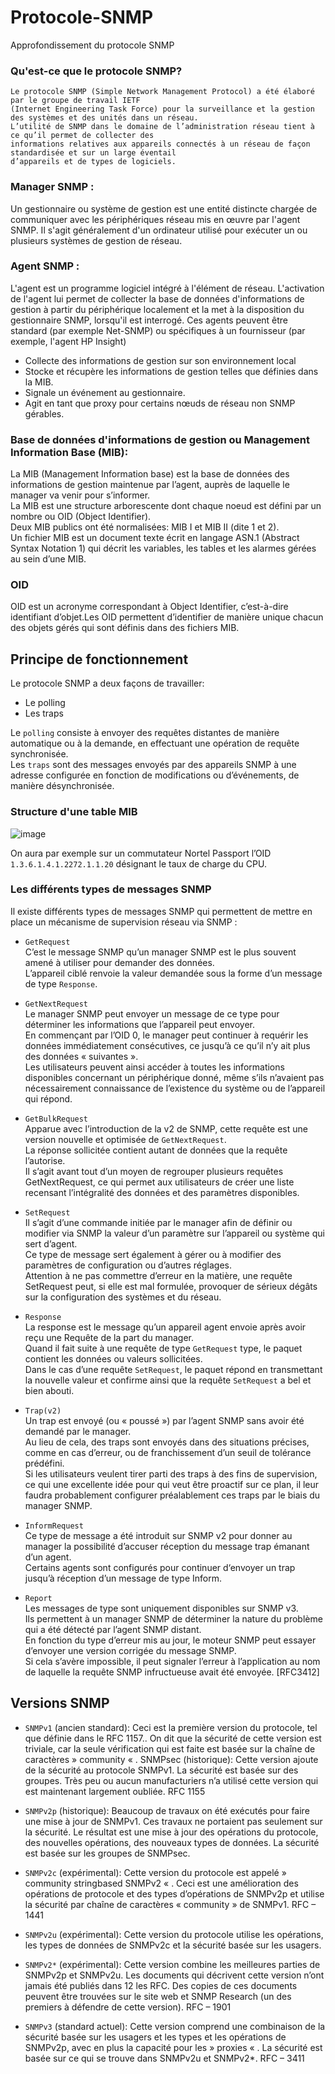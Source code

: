 # Protocole-SNMP
Approfondissement du protocole SNMP

### Qu'est-ce que le protocole SNMP?
```
Le protocole SNMP (Simple Network Management Protocol) a été élaboré par le groupe de travail IETF
(Internet Engineering Task Force) pour la surveillance et la gestion des systèmes et des unités dans un réseau.
L’utilité de SNMP dans le domaine de l’administration réseau tient à ce qu’il permet de collecter des
informations relatives aux appareils connectés à un réseau de façon standardisée et sur un large éventail
d’appareils et de types de logiciels.
```

### Manager SNMP :
Un gestionnaire ou système de gestion est une entité distincte chargée de communiquer avec les périphériques réseau mis en œuvre par l'agent SNMP. Il s'agit généralement d'un ordinateur utilisé pour exécuter un ou plusieurs systèmes de gestion de réseau.

### Agent SNMP :
L'agent est un programme logiciel intégré à l'élément de réseau. L'activation de l'agent lui permet de collecter la base de données d'informations de gestion à partir du périphérique localement et la met à la disposition du gestionnaire SNMP, lorsqu'il est interrogé. Ces agents peuvent être standard (par exemple Net-SNMP) ou spécifiques à un fournisseur (par exemple, l'agent HP Insight)
* Collecte des informations de gestion sur son environnement local
* Stocke et récupère les informations de gestion telles que définies dans la MIB.
* Signale un événement au gestionnaire.
* Agit en tant que proxy pour certains nœuds de réseau non SNMP gérables.

### Base de données d'informations de gestion ou Management Information Base (MIB):
La MIB (Management Information base) est la base de données des informations de gestion maintenue par l’agent, auprès de laquelle le manager va venir pour s’informer.<br>
La MIB est une structure arborescente dont chaque noeud est défini par un nombre ou OID (Object Identifier).<br>
Deux MIB publics ont été normalisées: MIB I et MIB II (dite 1 et 2).<br>
Un fichier MIB est un document texte écrit en langage ASN.1 (Abstract Syntax Notation 1) qui décrit les variables, les tables et les alarmes gérées au sein d’une MIB.

### OID
OID est un acronyme correspondant à Object Identifier, c’est-à-dire identifiant d’objet.Les OID permettent d’identifier de manière unique chacun des objets gérés qui sont définis dans des fichiers MIB.

## Principe de fonctionnement

Le protocole SNMP a deux façons de travailler:
* Le polling
* Les traps

Le `polling` consiste à envoyer des requêtes distantes de manière automatique ou à la demande, en effectuant une opération de requête synchronisée.
<br>Les `traps` sont des messages envoyés par des appareils SNMP à une adresse configurée en fonction de modifications ou d’événements, de manière désynchronisée.

### Structure d'une table MIB

![image](https://user-images.githubusercontent.com/83721477/168039803-5fde58e6-63c9-433d-855f-b63f9a1b391c.png)

On aura par exemple sur un commutateur Nortel Passport l’OID `1.3.6.1.4.1.2272.1.1.20` désignant le taux de charge du CPU.

### Les différents types de messages SNMP
Il existe différents types de messages SNMP qui permettent de mettre en place un mécanisme de supervision réseau via SNMP :

* `GetRequest`<br>C’est le message SNMP qu’un manager SNMP est le plus souvent amené à utiliser pour demander des données.<br>L’appareil ciblé renvoie la valeur demandée sous la forme d’un message de type `Response`.

* `GetNextRequest`<br>Le manager SNMP peut envoyer un message de ce type pour déterminer les informations que l’appareil peut envoyer.<br>En commençant par l’OID 0, le manager peut continuer à requérir les données immédiatement consécutives, ce jusqu’à ce qu’il n’y ait plus des données « suivantes ».<br>Les utilisateurs peuvent ainsi accéder à toutes les informations disponibles concernant un périphérique donné, même s’ils n’avaient pas nécessairement connaissance de l’existence du système ou de l’appareil qui répond.

* `GetBulkRequest`<br>Apparue avec l’introduction de la v2 de SNMP, cette requête est une version nouvelle et optimisée de `GetNextRequest`.<br>La réponse sollicitée contient autant de données que la requête l’autorise.<br>Il s’agit avant tout d’un moyen de regrouper plusieurs requêtes GetNextRequest, ce qui permet aux utilisateurs de créer une liste recensant l’intégralité des données et des paramètres disponibles.

* `SetRequest`<br>Il s’agit d’une commande initiée par le manager afin de définir ou modifier via SNMP la valeur d’un paramètre sur l’appareil ou système qui sert d’agent.<br>Ce type de message sert également à gérer ou à modifier des paramètres de configuration ou d’autres réglages.<br>Attention à ne pas commettre d’erreur en la matière, une requête SetRequest peut, si elle est mal formulée, provoquer de sérieux dégâts sur la configuration des systèmes et du réseau.

* `Response`<br>La response est le message qu’un appareil agent envoie après avoir reçu une Requête de la part du manager.<br>Quand il fait suite à une requête de type `GetRequest` type, le paquet contient les données ou valeurs sollicitées.<br>Dans le cas d’une requête `SetRequest`, le paquet répond en transmettant la nouvelle valeur et confirme ainsi que la requête `SetRequest` a bel et bien abouti.

* `Trap(v2)`<br>Un trap est envoyé (ou « poussé ») par l’agent SNMP sans avoir été demandé par le manager.<br>Au lieu de cela, des traps sont envoyés dans des situations précises, comme en cas d’erreur, ou de franchissement d’un seuil de tolérance prédéfini.<br>Si les utilisateurs veulent tirer parti des traps à des fins de supervision, ce qui une excellente idée pour qui veut être proactif sur ce plan, il leur faudra probablement configurer préalablement ces traps par le biais du manager SNMP.

* `InformRequest`<br>Ce type de message a été introduit sur SNMP v2 pour donner au manager la possibilité d’accuser réception du message trap émanant d’un agent.<br>Certains agents sont configurés pour continuer d‘envoyer un trap jusqu’à réception d’un message de type Inform.

* `Report`<br>Les messages de type sont uniquement disponibles sur SNMP v3.<br>Ils permettent à un manager SNMP de déterminer la nature du problème qui a été détecté par l’agent SNMP distant.<br>En fonction du type d’erreur mis au jour, le moteur SNMP peut essayer d’envoyer une version corrigée du message SNMP.<br>Si cela s’avère impossible, il peut signaler l’erreur à l’application au nom de laquelle la requête SNMP infructueuse avait été envoyée. [RFC3412]

## Versions SNMP
* `SNMPv1` (ancien standard): Ceci est la première version du protocole, tel que définie dans le RFC 1157.. On dit que la sécurité de cette version est triviale, car la seule vérification qui est faite est basée sur la chaîne de caractères  » community « . SNMPsec (historique): Cette version ajoute de la sécurité au protocole SNMPv1. La sécurité est basée sur des groupes. Très peu ou aucun manufacturiers n’a utilisé cette version qui est maintenant largement oubliée.
RFC 1155

* `SNMPv2p` (historique): Beaucoup de travaux on été exécutés pour faire une mise à jour de SNMPv1. Ces travaux ne portaient pas seulement sur la sécurité. Le résultat est une mise à jour des opérations du protocole, des nouvelles opérations, des nouveaux types de données. La sécurité est basée sur les groupes de SNMPsec.

* `SNMPv2c` (expérimental): Cette version du protocole est appelé  » community stringbased SNMPv2 « . Ceci est une amélioration des opérations de protocole et des  types d’opérations de SNMPv2p et utilise la sécurité par chaîne de caractères « community  » de SNMPv1.
RFC – 1441

* `SNMPv2u` (expérimental): Cette version du protocole utilise les opérations, les types de données de SNMPv2c et la sécurité basée sur les usagers.

* `SNMPv2*` (expérimental): Cette version combine les meilleures parties de SNMPv2p et SNMPv2u. Les documents qui décrivent cette version n’ont jamais été publiés dans 12 les RFC. Des copies de ces documents peuvent être trouvées sur le site web et SNMP Research (un des premiers à défendre de cette version).
RFC – 1901

* `SNMPv3` (standard actuel): Cette version comprend une combinaison de la sécurité basée sur les usagers et les types et les opérations de SNMPv2p, avec en plus la capacité pour les  » proxies « . La sécurité est basée sur ce qui se trouve dans SNMPv2u et SNMPv2*.
RFC – 3411
